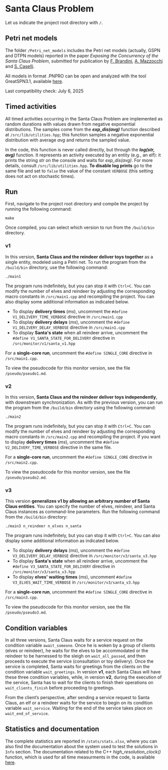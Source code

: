 
# Santa Claus Problem
Let us indicate the project root directory with `/`.

## Petri net models
The folder `/Petri_net_models` includes the Petri net models (actually, GSPN and DTPN models) reported in the paper <i>Exposing the Concurrency of the Santa Claus Problem</i>, submitted for publication by [F. Brandini](https://github.com/fedebrando), [A. Mazzocchi](https://github.com/mattoszky) and [S. Caselli](https://github.com/SCaselli).

All models in format .PNPRO can be open and analyzed with the tool GreatSPN3.1, available [here](https://github.com/greatspn/SOURCES).

Last compatibility check: July 6, 2025

## Timed activities
All timed activities occurring in the Santa Claus Problem  are implemented as random durations with values drawn from negative exponential distributions. The samples come from the **<i>exp_dis(avg)</i>** function described at `/src/lib/utilities.hpp`; this function samples a negative exponential distribution with average <i>avg</i> and returns the sampled value.

In the code, this function is never called directly, but through the **<i>log(str, avg)</i>** function. It represents an activity executed by an entity (e.g., an elf): it prints the string <i>str</i> on the console and waits for <i>exp_dis(avg)</i>. For more details, consult `/src/lib/utilities.hpp`. **To disable log prints** go to the same file and set to `false` the value of the constant `VERBOSE` (this setting does not act on stochastic times).

## Run
First, navigate to the project root directory and compile the project by running the following command:

```shell
make
```

Once compiled, you can select which version to run from the `/build/bin` directory.

### v1

In this version, **Santa Claus and the reindeer deliver toys together** as a single entity, modeled using a Petri net. To run the program from the `/build/bin` directory, use the following command:

```shell
./main1
```

The program runs indefinitely, but you can stop it with `Ctrl+C`. You can modify the number of elves and reindeer by adjusting the corresponding macro constants in `/src/main1.cpp` and recompiling the project. You can also display some additional information as indicated below.
- To display **delivery times** (<i>ms</i>), uncomment the `#define V1_DELIVERY_TIME_VERBOSE` directive in `/src/main1.cpp`
- To display **delivery delays** (<i>ms</i>), uncomment the `#define V1_DELIVERY_DELAY_VERBOSE` directive in `/src/main1.cpp`
- To display **Santa's state** when all reindeer arrive, uncomment the `#define V1_SANTA_STATE_FOR_DELIVERY` directive in `/src/monitor/v1/santa_v1.hpp`

For a **single-core run**, uncomment the `#define SINGLE_CORE` directive in `/src/main1.cpp`.

To view the pseudocode for this monitor version, see the file `/pseudo/pseudo1.md`.

### v2

In this version, **Santa Claus and the reindeer deliver toys independently**, with downstream synchronization. As with the previous version, you can run the program from the `/build/bin` directory using the following command:

```shell
./main2
```

The program runs indefinitely, but you can stop it with `Ctrl+C`. You can modify the number of elves and reindeer by adjusting the corresponding macro constants in `/src/main2.cpp` and recompiling the project. If you want to display **delivery times** (<i>ms</i>), uncomment the `#define V2_DELIVERY_TIME_VERBOSE` directive in the same file.

For a **single-core run**, uncomment the `#define SINGLE_CORE` directive in `/src/main2.cpp`.

To view the pseudocode for this monitor version, see the file `/pseudo/pseudo2.md`.

### v3

This version **generalizes v1 by allowing an arbitrary number of Santa Claus entities**. You can specify the number of elves, reindeer, and Santa Claus instances as command-line parameters. Run the following command from the `/build/bin` directory:

```shell
./main3 n_reindeer n_elves n_santa
```

The program runs indefinitely, but you can stop it with `Ctrl+C`. You can also display some additional information as indicated below.
- To display **delivery delays** (<i>ms</i>), uncomment the `#define V3_DELIVERY_DELAY_VERBOSE` directive in `/src/monitor/v3/santa_v3.hpp`
- To display **Santa's state** when all reindeer arrive, uncomment the `#define V3_SANTA_STATE_FOR_DELIVERY` directive in `/src/monitor/v3/santa_v3.hpp`
- To display **elves' waiting times** (<i>ms</i>), uncomment `#define V3_ELVES_WAIT_TIME_VERBOSE` in `/src/monitor/v3/santa_v3.hpp`

For a **single-core run**, uncomment the `#define SINGLE_CORE` directive in `/src/main3.cpp`.

To view the pseudocode for this monitor version, see the file `/pseudo/pseudo3.md`.

## Condition variables
In all three versions, Santa Claus waits for a service request on the condition variable `await_someone`. Once he is woken by a group of clients (elves or reindeer), he waits for the elves to be accommodated or the reindeer to be harnessed to the sleigh on `wait_all_passed`, and then proceeds to execute the service (consultation or toy delivery). Once the service is completed, Santa waits for greetings from the clients on the condition variable `wait_greetings`. In version **v1**, each Santa Claus will have these three condition variables, while, in version **v2**, during the execution of the service, Santa has to wait for the clients to finish their operations on `wait_clients_finish` before proceeding to greetings.

From the client’s perspective, after sending a service request to Santa Claus, an elf or a reindeer waits for the service to begin on its condition variable `wait_service`. Waiting for the end of the service takes place on `wait_end_of_service`.

## Statistics and documentation
The complete statistics are reported in `/stats/stats.xlsx`, where you can also find the documentation about the system used to test the solutions in `Info` section.
The documentation related to the C++ <i>high_resolution_clock()</i> function, which is used for all time measurments in the code, is available [here](https://en.cppreference.com/w/cpp/chrono/high_resolution_clock).
